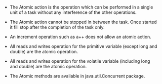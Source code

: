 - The Atomic action is the operation which can be performed in a
  single unit of a task without any interference of the other
  operations.

- The Atomic action cannot be stopped in between the task. Once
  started it fill stop after the completion of the task only.

- An increment operation such as a++ does not allow an atomic action.

- All reads and writes operation for the primitive variable (except
  long and double) are the atomic operation.

- All reads and writes operation for the volatile variable (including
  long and double) are the atomic operation.

- The Atomic methods are available in java.util.Concurrent package.